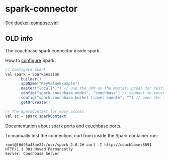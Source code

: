 # spark-connector

See [docker-compose.yml](https://github.com/svlentink/dockerfiles/blob/master/svlentink/spark-connector/docker-compose.yml)

## OLD info
The couchbase spark connector inside spark.

How to
[configure](https://developer.couchbase.com/documentation/server/4.5/connectors/spark-2.0/getting-started.html)
Spark:
```java
// Configure Spark
val spark = SparkSession
      .builder()
      .appName("KeyValueExample")
      .master("local[*]") // use the JVM as the master, great for testing
      .config("spark.couchbase.nodes", "couchbase") // connect to couchbase via docker links
      .config("spark.couchbase.bucket.travel-sample", "") // open the travel-sample bucket with empty password
      .getOrCreate()

// The SparkContext for easy access
val sc = spark.sparkContext
```

Documentation about
[spark](https://spark.apache.org/docs/latest/security.html#configuring-ports-for-network-security)
ports and
[couchbase](https://developer.couchbase.com/documentation/server/current/install/install-ports.html) ports.

To manually test the connection, curl from inside the Spark container run:

```shell
root@f6d95a48ae24:/usr/spark-2.0.2# curl -I http://couchbase:8091
HTTP/1.1 301 Moved Permanently
Server: Couchbase Server
```